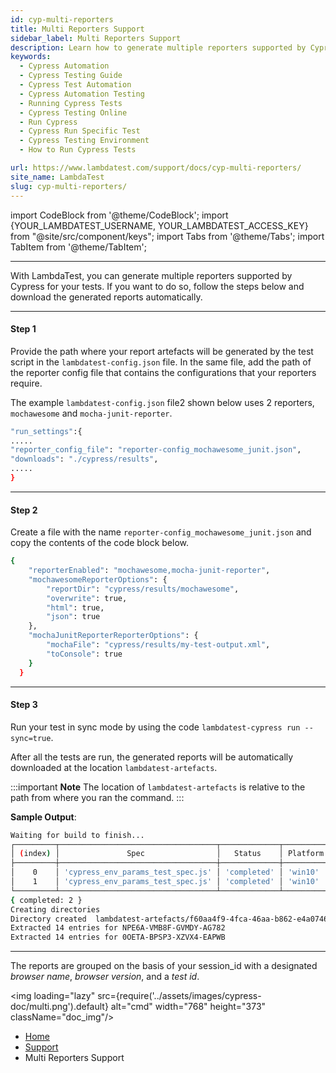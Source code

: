 ```yaml
---
id: cyp-multi-reporters
title: Multi Reporters Support
sidebar_label: Multi Reporters Support
description: Learn how to generate multiple reporters supported by Cypress. 
keywords:
  - Cypress Automation
  - Cypress Testing Guide
  - Cypress Test Automation
  - Cypress Automation Testing
  - Running Cypress Tests
  - Cypress Testing Online
  - Run Cypress
  - Cypress Run Specific Test
  - Cypress Testing Environment
  - How to Run Cypress Tests

url: https://www.lambdatest.com/support/docs/cyp-multi-reporters/
site_name: LambdaTest
slug: cyp-multi-reporters/
---
```


import CodeBlock from '@theme/CodeBlock';
import {YOUR_LAMBDATEST_USERNAME, YOUR_LAMBDATEST_ACCESS_KEY} from "@site/src/component/keys";
import Tabs from '@theme/Tabs';
import TabItem from '@theme/TabItem';

---

With LambdaTest, you can generate multiple reporters supported by Cypress for your tests. If you want to do so, follow the steps below and download the generated reports automatically.

***

#### Step 1

Provide the path where your report artefacts will be generated by the test script in the `lambdatest-config.json` file. In the same file, add the path of the reporter config file that contains the configurations that your reporters require. 

The example `lambdatest-config.json` file2 shown below uses 2 reporters, `mochawesome` and `mocha-junit-reporter`.

```bash
"run_settings":{
.....
"reporter_config_file": "reporter-config_mochawesome_junit.json",
"downloads": "./cypress/results",
.....
}
```

***

#### Step 2

Create a file with the name `reporter-config_mochawesome_junit.json` and copy the contents of the code block below. 

```bash
{   
    "reporterEnabled": "mochawesome,mocha-junit-reporter",
    "mochawesomeReporterOptions": {
        "reportDir": "cypress/results/mochawesome",
        "overwrite": true,
        "html": true,
		"json": true
    },
    "mochaJunitReporterReporterOptions": {
        "mochaFile": "cypress/results/my-test-output.xml",
        "toConsole": true
    }
  }
```

***

#### Step 3

Run your test in sync mode by using the code `lambdatest-cypress run --sync=true`.

After all the tests are run, the generated reports will be automatically downloaded at the location `lambdatest-artefacts`. 

:::important **Note**
The location of `lambdatest-artefacts` is relative to the path from where you ran the command. 
:::

**Sample Output**: 

```bash
Waiting for build to finish...
┌─────────┬───────────────────────────────────┬─────────────┬──────────┬──────────┬─────────┐
│ (index) │               Spec                │   Status    │ Platform │ Browser  │ Version │
├─────────┼───────────────────────────────────┼─────────────┼──────────┼──────────┼─────────┤
│    0    │ 'cypress_env_params_test_spec.js' │ 'completed' │ 'win10'  │ 'Chrome' │ '109.0' │
│    1    │ 'cypress_env_params_test_spec.js' │ 'completed' │ 'win10'  │ 'Chrome' │ '109.0' │
└─────────┴───────────────────────────────────┴─────────────┴──────────┴──────────┴─────────┘
{ completed: 2 }
Creating directories
Directory created  lambdatest-artefacts/f60aa4f9-4fca-46aa-b862-e4a0746a2eea
Extracted 14 entries for NPE6A-VMB8F-GVMDY-AG782
Extracted 14 entries for 0OETA-BPSP3-XZVX4-EAPWB
```
***

The reports are grouped on the basis of your session_id with a designated _browser name_, _browser version_, and a _test id_.


<img loading="lazy" src={require('../assets/images/cypress-doc/multi.png').default} alt="cmd" width="768" height="373" className="doc_img"/>

<nav aria-label="breadcrumbs">
  <ul className="breadcrumbs">
    <li className="breadcrumbs__item">
      <a className="breadcrumbs__link" href="https://www.lambdatest.com">
        Home
      </a>
    </li>
    <li className="breadcrumbs__item">
      <a className="breadcrumbs__link" target="_self" href="https://www.lambdatest.com/support/docs/">
        Support
      </a>
    </li>
    <li className="breadcrumbs__item breadcrumbs__item--active">
      <span className="breadcrumbs__link">
        Multi Reporters Support
      </span>
    </li>
  </ul>
</nav>
